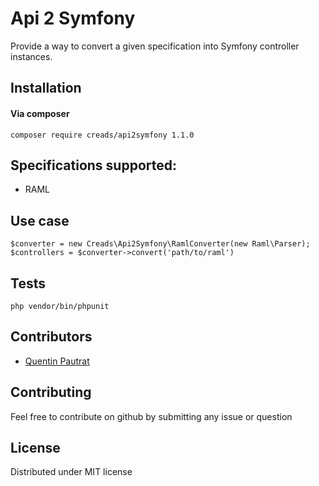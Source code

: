 # Api 2 Symfony

Provide a way to convert a given specification into Symfony controller instances.

## Installation

#### Via composer

`composer require creads/api2symfony 1.1.0`

## Specifications supported:

* RAML


## Use case

    $converter = new Creads\Api2Symfony\RamlConverter(new Raml\Parser);
    $controllers = $converter->convert('path/to/raml')

## Tests

`php vendor/bin/phpunit`

## Contributors

* [Quentin Pautrat](https://github.com/qpautrat)

## Contributing

Feel free to contribute on github by submitting any issue or question

## License

Distributed under MIT license
